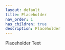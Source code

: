 ```yaml
---
layout: default
title: Placeholder
nav_order: 1
has_children: true
description: Placeholder
---
```


Placeholder Text